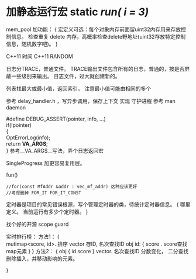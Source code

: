 


# 加静态运行宏 static _run( i = 3)_
   


mem_pool 加功能：
{
	宏定义可选：每个对象内存前面留uint32内存用来存放控制信息。 检查重复 delete 内存，高概率检查delete野地址(uint32存放特定控制信息，随机数字吧)。
}

C++11 时间
C++11 RANDOM

日志分TRACE，普通文件。 TRACE输出文件包含所有的日志，普通的，按是否屏蔽一些级别来输出。
日志文件，过大就创建新的。

列表找最大或最小值，返回索引。 注意最小值可能由相同的多个

参考 delay_handler.h ，写异步调用，保存上下文
实现 守护进程 参考 man daemon

#define DEBUG_ASSERT(pointer, info, ...)	\
	if(!pointer)	\
	{	\
		OptErrorLog(info);	\
		return __VA_ARGS__;	\
	}
参考__VA_ARGS__写法，弄个日志返回宏

SingleProgress 加更容易复用层。

fun()


	//for(const MfAddr &addr : vec_mf_addr) 这种应该更好
	//考虑删掉 FOR_IT FOR_IT_CONST
	
定时器是项目的常见错误根源，写个管理定时器的类，待统计定时器信息。
{
	哪里定义。
	当前运行有多少个定时器。
}

找个好的开源 scope guard





实时排行榜：
方法1：
{	
	mutimap<score, id>.  排序
	vector 存ID, 名次查找ID
	obj id:
	{
		score  . score查找map元素
	}
}
方法2：
{
	obj
	{
		id
		score
	}
	vector<obj>. 
	名次查找ID
	分数变化， 二分查找删除插入，并移动影响的元素。
	
}